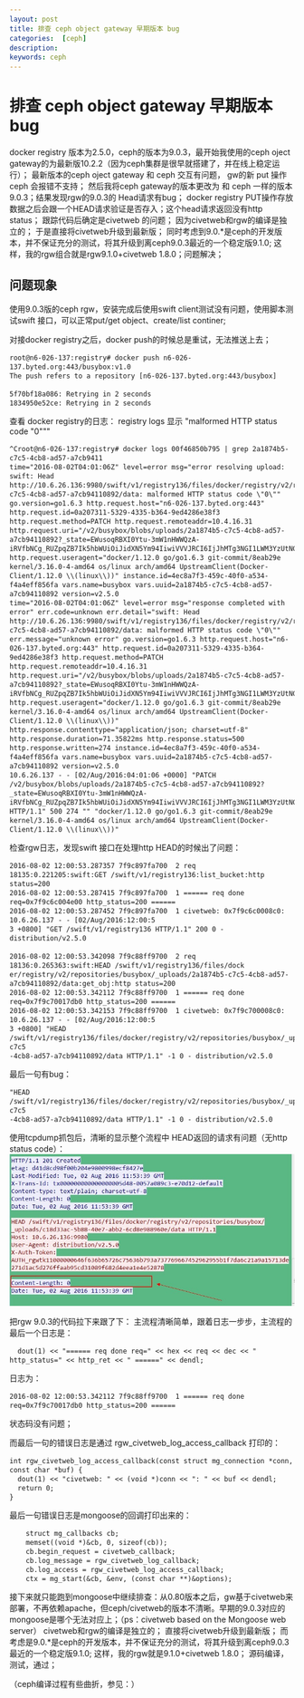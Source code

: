 ```yaml
---
layout: post
title: 排查 ceph object gateway 早期版本 bug
categories:  [ceph]
description: 
keywords: ceph
---
```


# 排查 ceph object gateway 早期版本 bug

docker registry 版本为2.5.0，ceph的版本为9.0.3，最开始我使用的ceph oject gateway的为最新版10.2.2（因为ceph集群是很早就搭建了，并在线上稳定运行）；
最新版本的ceph oject gateway 和 ceph 交互有问题， gw的新 put 操作 ceph 会报错不支持；
然后我将ceph gateway的版本更改为 和 ceph 一样的版本9.0.3；结果发现rgw的9.0.3的 Head请求有bug； 
docker registry PUT操作存放数据之后会跟一个HEAD请求验证是否存入；这个head请求返回没有http status；
跟踪代码后确定是civetweb 的问题；
因为civetweb和rgw的编译是独立的；
于是直接将civetweb升级到最新版；
同时考虑到9.0.*是ceph的开发版本，并不保证充分的测试，将其升级到离ceph9.0.3最近的一个稳定版9.1.0;
这样，我的rgw组合就是rgw9.1.0+civetweb 1.8.0；问题解决；


## 问题现象
使用9.0.3版的ceph rgw，安装完成后使用swift client测试没有问题，使用脚本测试swift 接口，可以正常put/get object、create/list continer;

对接docker registry之后，docker push的时候总是重试，无法推送上去；
```shell
root@n6-026-137:registry# docker push n6-026-137.byted.org:443/busybox:v1.0
The push refers to a repository [n6-026-137.byted.org:443/busybox]

5f70bf18a086: Retrying in 2 seconds 
1834950e52ce: Retrying in 2 seconds 
```

查看 docker registry的日志：
registry logs 显示 "malformed HTTP status code \"0\"""
```shell
^Croot@n6-026-137:registry# docker logs 00f46850b795 | grep 2a1874b5-c7c5-4cb8-ad57-a7cb9411
time="2016-08-02T04:01:06Z" level=error msg="error resolving upload: swift: Head http://10.6.26.136:9980/swift/v1/registry136/files/docker/registry/v2/repositories/busybox/_uploads/2a1874b5-c7c5-4cb8-ad57-a7cb94110892/data: malformed HTTP status code \"0\"" go.version=go1.6.3 http.request.host="n6-026-137.byted.org:443" http.request.id=0a207311-5329-4335-b364-9ed4286e38f3 http.request.method=PATCH http.request.remoteaddr=10.4.16.31 http.request.uri="/v2/busybox/blobs/uploads/2a1874b5-c7c5-4cb8-ad57-a7cb94110892?_state=EWusoqRBXI0Ytu-3mW1nHWWQzA-iRVfbNCg_RUZpqZB7Ik5hbWUiOiJidXN5Ym94IiwiVVVJRCI6IjJhMTg3NGI1LWM3YzUtNGNiOC1hZDU3LWE3Y2I5NDExMDg5MiIsIk9mZnNldCI6MCwiU3RhcnRlZEF0IjoiMjAxNi0wOC0wMlQwNDowMDo1Mi43NjQwMzA5MDJaIn0%3D" http.request.useragent="docker/1.12.0 go/go1.6.3 git-commit/8eab29e kernel/3.16.0-4-amd64 os/linux arch/amd64 UpstreamClient(Docker-Client/1.12.0 \\(linux\\))" instance.id=4ec8a7f3-459c-40f0-a534-f4a4eff856fa vars.name=busybox vars.uuid=2a1874b5-c7c5-4cb8-ad57-a7cb94110892 version=v2.5.0 
time="2016-08-02T04:01:06Z" level=error msg="response completed with error" err.code=unknown err.detail="swift: Head http://10.6.26.136:9980/swift/v1/registry136/files/docker/registry/v2/repositories/busybox/_uploads/2a1874b5-c7c5-4cb8-ad57-a7cb94110892/data: malformed HTTP status code \"0\"" err.message="unknown error" go.version=go1.6.3 http.request.host="n6-026-137.byted.org:443" http.request.id=0a207311-5329-4335-b364-9ed4286e38f3 http.request.method=PATCH http.request.remoteaddr=10.4.16.31 http.request.uri="/v2/busybox/blobs/uploads/2a1874b5-c7c5-4cb8-ad57-a7cb94110892?_state=EWusoqRBXI0Ytu-3mW1nHWWQzA-iRVfbNCg_RUZpqZB7Ik5hbWUiOiJidXN5Ym94IiwiVVVJRCI6IjJhMTg3NGI1LWM3YzUtNGNiOC1hZDU3LWE3Y2I5NDExMDg5MiIsIk9mZnNldCI6MCwiU3RhcnRlZEF0IjoiMjAxNi0wOC0wMlQwNDowMDo1Mi43NjQwMzA5MDJaIn0%3D" http.request.useragent="docker/1.12.0 go/go1.6.3 git-commit/8eab29e kernel/3.16.0-4-amd64 os/linux arch/amd64 UpstreamClient(Docker-Client/1.12.0 \\(linux\\))" http.response.contenttype="application/json; charset=utf-8" http.response.duration=71.35822ms http.response.status=500 http.response.written=274 instance.id=4ec8a7f3-459c-40f0-a534-f4a4eff856fa vars.name=busybox vars.uuid=2a1874b5-c7c5-4cb8-ad57-a7cb94110892 version=v2.5.0 
10.6.26.137 - - [02/Aug/2016:04:01:06 +0000] "PATCH /v2/busybox/blobs/uploads/2a1874b5-c7c5-4cb8-ad57-a7cb94110892?_state=EWusoqRBXI0Ytu-3mW1nHWWQzA-iRVfbNCg_RUZpqZB7Ik5hbWUiOiJidXN5Ym94IiwiVVVJRCI6IjJhMTg3NGI1LWM3YzUtNGNiOC1hZDU3LWE3Y2I5NDExMDg5MiIsIk9mZnNldCI6MCwiU3RhcnRlZEF0IjoiMjAxNi0wOC0wMlQwNDowMDo1Mi43NjQwMzA5MDJaIn0%3D HTTP/1.1" 500 274 "" "docker/1.12.0 go/go1.6.3 git-commit/8eab29e kernel/3.16.0-4-amd64 os/linux arch/amd64 UpstreamClient(Docker-Client/1.12.0 \\(linux\\))"
```

检查rgw日志，发现swift 接口在处理http HEAD的时候出了问题：
```shell
2016-08-02 12:00:53.287357 7f9c897fa700  2 req 18135:0.221205:swift:GET /swift/v1/registry136:list_bucket:http status=200
2016-08-02 12:00:53.287415 7f9c897fa700  1 ====== req done req=0x7f9c6c004e00 http_status=200 ======
2016-08-02 12:00:53.287452 7f9c897fa700  1 civetweb: 0x7f9c6c0008c0: 10.6.26.137 - - [02/Aug/2016:12:00:5
3 +0800] "GET /swift/v1/registry136 HTTP/1.1" 200 0 - distribution/v2.5.0

2016-08-02 12:00:53.342098 7f9c88ff9700  2 req 18136:0.265363:swift:HEAD /swift/v1/registry136/files/dock
er/registry/v2/repositories/busybox/_uploads/2a1874b5-c7c5-4cb8-ad57-a7cb94110892/data:get_obj:http status=200
2016-08-02 12:00:53.342112 7f9c88ff9700  1 ====== req done req=0x7f9c70017db0 http_status=200 ======
2016-08-02 12:00:53.342153 7f9c88ff9700  1 civetweb: 0x7f9c700008c0: 10.6.26.137 - - [02/Aug/2016:12:00:5
3 +0800] "HEAD /swift/v1/registry136/files/docker/registry/v2/repositories/busybox/_uploads/2a1874b5-c7c5
-4cb8-ad57-a7cb94110892/data HTTP/1.1" -1 0 - distribution/v2.5.0
```
最后一句有bug：
```shell
"HEAD /swift/v1/registry136/files/docker/registry/v2/repositories/busybox/_uploads/2a1874b5-c7c5
-4cb8-ad57-a7cb94110892/data HTTP/1.1" -1 0 - distribution/v2.5.0
```

使用tcpdump抓包后，清晰的显示整个流程中 HEAD返回的请求有问题（无http status code）：
![](/images/posts/b1-1.jpg)


把rgw 9.0.3的代码拉下来跟了下：
主流程清晰简单，跟着日志一步步，主流程的最后一个日志是：
```shell
  dout(1) << "====== req done req=" << hex << req << dec << " http_status=" << http_ret << " ======" << dendl;
```
日志为：
```shell
2016-08-02 12:00:53.342112 7f9c88ff9700  1 ====== req done req=0x7f9c70017db0 http_status=200 ======
```
状态码没有问题；

而最后一句的错误日志是通过 rgw_civetweb_log_access_callback 打印的：
```shell
int rgw_civetweb_log_access_callback(const struct mg_connection *conn, const char *buf) {
  dout(1) << "civetweb: " << (void *)conn << ": " << buf << dendl;
  return 0;
}
```

最后一句错误日志是mongoose的回调打印出来的：
```shell
    struct mg_callbacks cb;
    memset((void *)&cb, 0, sizeof(cb));
    cb.begin_request = civetweb_callback;
    cb.log_message = rgw_civetweb_log_callback;
    cb.log_access = rgw_civetweb_log_access_callback;
    ctx = mg_start(&cb, &env, (const char **)&options);
```

接下来就只能跑到mongoose中继续排查：从0.80版本之后，gw基于civetweb来部署，不再依赖apache，但ceph/civetweb的版本不清晰。早期的9.0.3对应的mongoose是哪个无法对应上；（ps：civetweb based on the Mongoose web server）
civetweb和rgw的编译是独立的；
直接将civetweb升级到最新版；
而考虑是9.0.*是ceph的开发版本，并不保证充分的测试，将其升级到离ceph9.0.3最近的一个稳定版9.1.0;
这样，我的rgw就是9.1.0+civetweb 1.8.0；
源码编译，测试，通过；

（ceph编译过程有些曲折，参见：）